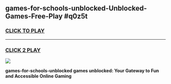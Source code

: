 
## games-for-schools-unblocked-Unblocked-Games-Free-Play #q0z5t
<h3>
<a href="https://us.freeplayer.one?title=games-for-schools-unblocked&ref=9M">CLICK TO PLAY</a></h3>
<hr>

<h3>
<a href="https://us.freeplayer.one?title=games-for-schools-unblocked&ref=9M">CLICK 2 PLAY</a>
  
</h3>

<a href="https://us.freeplayer.one?title=games-for-schools-unblocked&ref=9M"><img src="https://clearcache.store/games.png"></a>


**games-for-schools-unblocked games unblocked: Your Gateway to Fun and Accessible Online Gaming**
